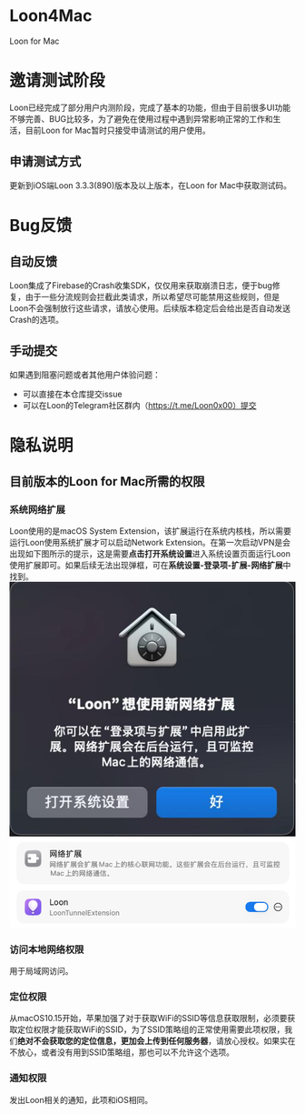 # Loon4Mac
Loon for Mac

# 邀请测试阶段
Loon已经完成了部分用户内测阶段，完成了基本的功能，但由于目前很多UI功能不够完善、BUG比较多，为了避免在使用过程中遇到异常影响正常的工作和生活，目前Loon for Mac暂时只接受申请测试的用户使用。

## 申请测试方式
更新到iOS端Loon 3.3.3(890)版本及以上版本，在Loon for Mac中获取测试码。

# Bug反馈

## 自动反馈
Loon集成了Firebase的Crash收集SDK，仅仅用来获取崩溃日志，便于bug修复，由于一些分流规则会拦截此类请求，所以希望尽可能禁用这些规则，但是Loon不会强制放行这些请求，请放心使用。后续版本稳定后会给出是否自动发送Crash的选项。

## 手动提交
如果遇到阻塞问题或者其他用户体验问题：
- 可以直接在本仓库提交issue
- 可以在Loon的Telegram社区群内（https://t.me/Loon0x00）提交

# 隐私说明

## 目前版本的Loon for Mac所需的权限
### 系统网络扩展
Loon使用的是macOS System Extension，该扩展运行在系统内核栈，所以需要运行Loon使用系统扩展才可以启动Network Extension。在第一次启动VPN是会出现如下图所示的提示，这是需要**点击打开系统设置**进入系统设置页面运行Loon使用扩展即可。如果后续无法出现弹框，可在**系统设置-登录项-扩展-网络扩展**中找到。
![System Extension](/Resource/sys_extension.jpg)
![Network Extension](/Resource/network_extension.png)

### 访问本地网络权限
用于局域网访问。

### 定位权限
从macOS10.15开始，苹果加强了对于获取WiFi的SSID等信息获取限制，必须要获取定位权限才能获取WiFi的SSID，为了SSID策略组的正常使用需要此项权限，我们**绝对不会获取您的定位信息，更加会上传到任何服务器**，请放心授权。如果实在不放心，或者没有用到SSID策略组，那也可以不允许这个选项。

### 通知权限
发出Loon相关的通知，此项和iOS相同。